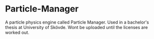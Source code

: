 # Particle-Manager
A particle physics engine called Particle Manager. Used in a bachelor's thesis at University of Skövde.
Wont be uploaded until the licenses are worked out. 
